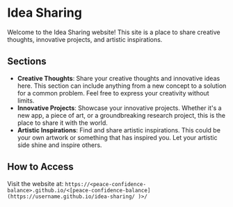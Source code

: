 # Idea Sharing

Welcome to the Idea Sharing website! This site is a place to share creative thoughts, innovative projects, and artistic inspirations.

## Sections

- **Creative Thoughts**: Share your creative thoughts and innovative ideas here. This section can include anything from a new concept to a solution for a common problem. Feel free to express your creativity without limits.
- **Innovative Projects**: Showcase your innovative projects. Whether it's a new app, a piece of art, or a groundbreaking research project, this is the place to share it with the world.
- **Artistic Inspirations**: Find and share artistic inspirations. This could be your own artwork or something that has inspired you. Let your artistic side shine and inspire others.

## How to Access

Visit the website at: `https://<peace-confidence-balance>.github.io/<[peace-confidence-balance](https://username.github.io/idea-sharing/
)>/`
